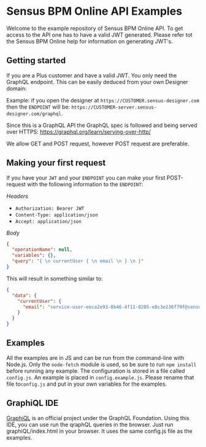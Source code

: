 # Sensus BPM Online API Examples

Welcome to the example repository of Sensus BPM Online API. To get access to the API one has to have a valid JWT generated. 
Please refer tot the Sensus BPM Online help for information on generating JWT's.

## Getting started

If you are a Plus customer and have a valid JWT. You only need the GraphQL endpoint. 
This can be easily deduced from your own Designer domain:

Example: if you open the designer at `https://CUSTOMER.sensus-designer.com` then the `ENDPOINT` will be:
`https://CUSTOMER-server.sensus-designer.com/graphql`.

Since this is a GraphQL API the GraphQL spec is followed and being served over HTTPS:
https://graphql.org/learn/serving-over-http/

We allow GET and POST request, however POST request are preferable.

## Making your first request

If you have your `JWT` and your `ENDPOINT` you can make your first POST-request with the following information to the `ENDPOINT`:

*Headers*
- `Authorization: Bearer JWT`
- `Content-Type: application/json`
- `Accept: application/json`

*Body*
```json
{
  "operationName": null, 
  "variables": {}, 
  "query": "{ \n currentUser { \n email \n } \n }"
}
```

This will result in something similar to:

```json
{
  "data": {
    "currentUser": {
      "email": "service-user-eeca2e93-8b46-4f11-8205-e8c3e236f79f@sensus-processmanagement.com"
    }
  }
}
```

## Examples

All the examples are in JS and can be run from the command-line with Node.js. 
Only the `node-fetch` module is used, so be sure to run `npm install` before running any example. 
The configuration is stored in a file called `config.js`. An example is placed in `config.example.js`. 
Please rename that file to`config.js` and put in your own variables for the examples.

## GraphiQL IDE

[GraphiQL](https://github.com/graphql/graphiql/blob/main/packages/graphiql/README.md) is an official project under the GraphQL Foundation. 
Using this IDE, you can use run the qraphQL queries in the browser. Just run graphiQL/index.html in your browser.
It uses the same config.js file as the examples.
